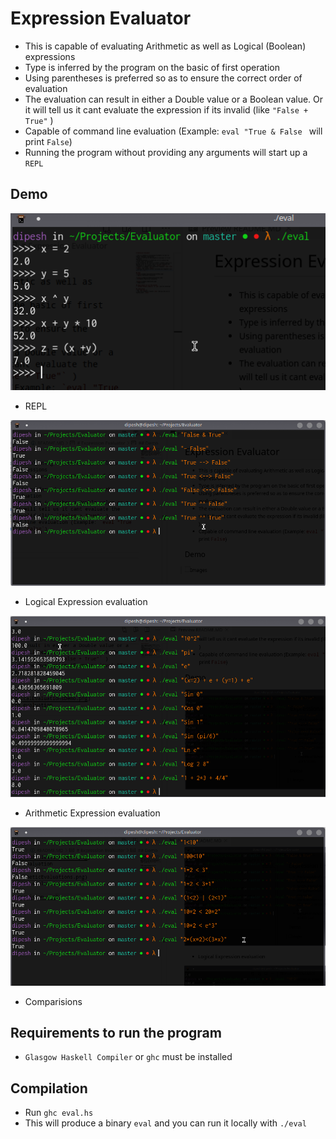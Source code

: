# Expression Evaluator

* This is capable of evaluating Arithmetic as well as Logical (Boolean) expressions
* Type is inferred by the program on the basic of first operation
* Using parentheses is preferred so as to ensure the correct order of evaluation
* The evaluation can result in either a Double value or a Boolean value. Or it will tell us it cant evaluate the expression if its invalid (like `"False + True"` )
* Capable of command line evaluation (Example: `eval "True & False ` will print `False`)
* Running the program without providing any arguments will start up a `REPL`

## Demo
![Images](images/repl.png)
* REPL

![Images](images/LogicalEvaluationsDemo.png)
* Logical Expression evaluation

![Images](images/ArithmeticEvaluations.png) 
* Arithmetic Expression evaluation

![Images](images/comparision.png)
* Comparisions 

## Requirements to run the program
* `Glasgow Haskell Compiler` or `ghc` must be installed 

## Compilation
* Run `ghc eval.hs` 
* This will produce a binary `eval` and you can run it locally with `./eval` 
